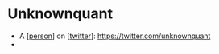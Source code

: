# Unknownquant
- A [[person]] on [[twitter]]: https://twitter.com/unknownquant
- 

[//begin]: # "Autogenerated link references for markdown compatibility"
[person]: person "Person"
[twitter]: twitter "Twitter"
[//end]: # "Autogenerated link references"